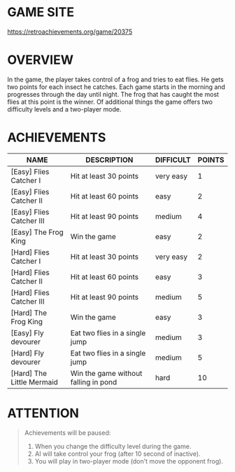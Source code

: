 # GAME SITE #
https://retroachievements.org/game/20375

# OVERVIEW #
In the game, the player takes control of a frog and tries to eat flies. He gets two points for each insect he catches. 
Each game starts in the morning and progresses through the day until night. The frog that has caught the most flies 
at this point is the winner. Of additional things the game offers two difficulty levels and a two-player mode.

# ACHIEVEMENTS #

| NAME                      | DESCRIPTION                                      | DIFFICULT | POINTS |
|---------------------------|--------------------------------------------------|-----------|--------|
| [Easy] Flies Catcher I    | Hit at least 30 points                           | very easy | 1      |
| [Easy] Flies Catcher II   | Hit at least 60 points                           | easy      | 2      |
| [Easy] Flies Catcher III  | Hit at least 90 points                           | medium    | 4      |
| [Easy] The Frog King      | Win the game                                     | easy      | 2      |
| [Hard] Flies Catcher I    | Hit at least 30 points                           | very easy | 2      |
| [Hard] Flies Catcher II   | Hit at least 60 points                           | easy      | 3      |
| [Hard] Flies Catcher III  | Hit at least 90 points                           | medium    | 5      |
| [Hard] The Frog King      | Win the game                                     | easy      | 3      |
| [Easy] Fly devourer       | Eat two flies in a single jump                   | medium    | 3      |
| [Hard] Fly devourer       | Eat two flies in a single jump                   | medium    | 5      |
| [Hard] The Little Mermaid | Win the game without falling in pond             | hard      | 10     |

# ATTENTION #

> Achievements will be paused:
> 
> 1. When you change the difficulty level during the game.
> 2. AI will take control your frog (after 10 second of inactive).
> 3. You will play in two-player mode (don't move the opponent frog).